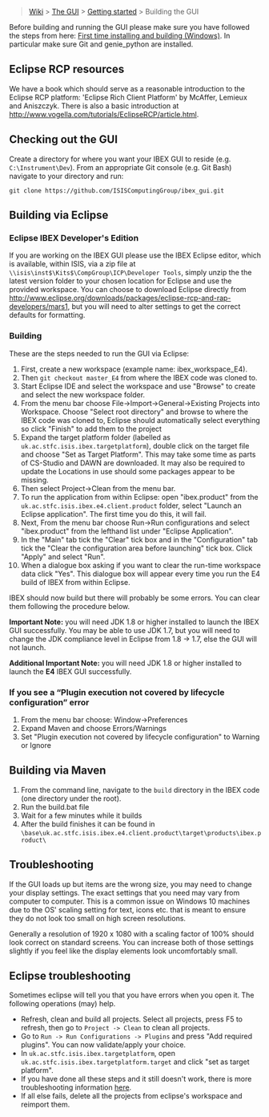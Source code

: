 > [Wiki](Home) > [The GUI](The-GUI) > [Getting started](GUI-Getting-Started) > Building the GUI

Before building and running the GUI please make sure you have followed the steps from here: [First time installing and building (Windows)](First-time-installing-and-building-(Windows)). In particular make sure Git and genie_python are installed.

## Eclipse RCP resources

We have a book which should serve as a reasonable introduction to the Eclipse RCP platform: 'Eclipse Rich Client Platform' by McAffer, Lemieux and Aniszczyk. There is also a basic introduction at http://www.vogella.com/tutorials/EclipseRCP/article.html.

## Checking out the GUI

Create a directory for where you want your IBEX GUI to reside (e.g. `C:\Instrument\Dev`). From an appropriate Git console (e.g. Git Bash) navigate to your directory and run:

`git clone https://github.com/ISISComputingGroup/ibex_gui.git`

## Building via Eclipse ##

### Eclipse IBEX Developer's Edition

If you are working on the IBEX GUI please use the IBEX Eclipse editor, which is available, within ISIS, via a zip file at `\\isis\inst$\Kits$\CompGroup\ICP\Developer Tools`, simply unzip the the latest version folder to your chosen location for Eclipse and use the provided workspace. You can choose to download Eclipse directly from http://www.eclipse.org/downloads/packages/eclipse-rcp-and-rap-developers/mars1, but you will need to alter settings to get the correct defaults for formatting.

### Building

These are the steps needed to run the GUI via Eclipse:

1. First, create a new workspace (example name: ibex_workspace_E4).
2. Then `git checkout master_E4` from where the IBEX code was cloned to.
3. Start Eclipse IDE and select the workspace and use "Browse" to create and select the new workspace folder.
4. From the menu bar choose File->Import->General->Existing Projects into Workspace. Choose "Select root directory" and browse to where the IBEX code was cloned to, Eclipse should automatically select everything so click "Finish" to add them to the project
5. Expand the target platform folder (labelled as ``uk.ac.stfc.isis.ibex.targetplatform``), double click on the target file and choose "Set as Target Platform". This may take some time as parts of CS-Studio and DAWN are downloaded. It may also be required to update the Locations in use should some packages appear to be missing.
6. Then select Project->Clean from the menu bar.
9. To run the application from within Eclipse: open "ibex.product" from the ``uk.ac.stfc.isis.ibex.e4.client.product`` folder, select "Launch an Eclipse application". The first time you do this, it will fail.
10. Next, From the menu bar choose Run->Run configurations and select "ibex.product" from the lefthand list under "Eclipse Application".
11. In the "Main" tab tick the "Clear" tick box and in the "Configuration" tab tick the "Clear the configuration area before launching" tick box. Click "Apply" and select "Run".
13. When a dialogue box asking if you want to clear the run-time workspace data click "Yes". This dialogue box will appear every time you run the E4 build of IBEX from within Eclipse.

IBEX should now build but there will probably be some errors. You can clear them following the procedure below.

**Important Note:** you will need JDK 1.8 or higher installed to launch the IBEX GUI successfully. You may be able to use JDK 1.7, but you will need to change the JDK compliance level in Eclipse from 1.8 -> 1.7, else the GUI will not launch.

**Additional Important Note:** you will need JDK 1.8 or higher installed to launch the **E4** IBEX GUI successfully.

### If you see a “Plugin execution not covered by lifecycle configuration” error
1. From the menu bar choose: Window->Preferences
1. Expand Maven and choose Errors/Warnings
1. Set "Plugin execution not covered by lifecycle configuration" to Warning or Ignore

## Building via Maven ##

1. From the command line, navigate to the `build` directory in the IBEX code (one directory under the root).
1. Run the build.bat file
1. Wait for a few minutes while it builds
1. After the build finishes it can be found in `\base\uk.ac.stfc.isis.ibex.e4.client.product\target\products\ibex.product\`

## Troubleshooting ##

If the GUI loads up but items are the wrong size, you may need to change your display settings. The exact settings that you need may vary from computer to computer. This is a common issue on Windows 10 machines due to the OS' scaling setting for text, icons etc. that is meant to ensure they do not look too small on high screen resolutions. 

Generally a resolution of 1920 x 1080 with a scaling factor of 100% should look correct on standard screens. You can increase both of those settings slightly if you feel like the display elements look uncomfortably small.

## Eclipse troubleshooting ##

Sometimes eclipse will tell you that you have errors when you open it. The following operations (may) help.
- Refresh, clean and build all projects. Select all projects, press F5 to refresh, then go to `Project -> Clean` to clean all projects.
- Go to `Run -> Run Configurations -> Plugins` and press "Add required plugins". You can now validate/apply your choice.
- In `uk.ac.stfc.isis.ibex.targetplatform`, open `uk.ac.stfc.isis.ibex.targetplatform.target` and click "set as target platform". 
- If you have done all these steps and it still doesn't work, there is more troubleshooting information [here](https://github.com/ISISComputingGroup/ibex_developers_manual/wiki/Common-Eclipse-Issues).
- If all else fails, delete all the projects from eclipse's workspace and reimport them.